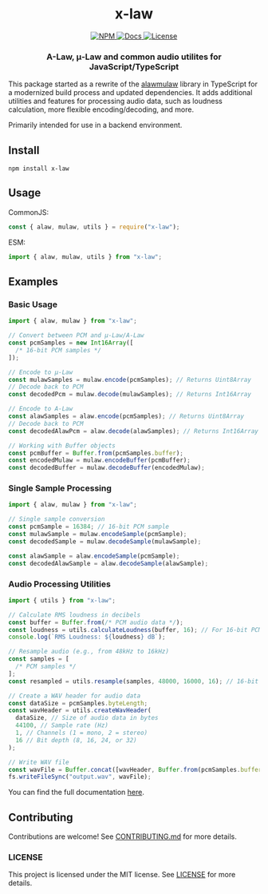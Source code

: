 <p align="center">
  <h1 align="center">x-law</h1>
  <p align="center">
    <a href="https://www.npmjs.com/package/x-law">
      <img src="https://img.shields.io/npm/v/x-law.svg" alt="NPM" />
    </a>
    <a href="https://nitodeco.github.io/xlaw/">
      <img src="https://img.shields.io/badge/docs-online-blue.svg" alt="Docs" />
    </a>
    <a href="https://github.com/nitodeco/xlaw/blob/main/LICENSE">
      <img src="https://img.shields.io/badge/license-MIT-green.svg" alt="License" />
    </a>
  </p>
  <h3 align="center">
    A-Law, μ-Law and common audio utilites for JavaScript/TypeScript
  </h3>
</p>

This package started as a rewrite of the [alawmulaw](https://github.com/rochars/alawmulaw) library in TypeScript for a modernized build process and updated dependencies. It adds additional utilities and features for processing audio data, such as loudness calculation, more flexible encoding/decoding, and more.

Primarily intended for use in a backend environment.

## Install

```
npm install x-law
```

## Usage

CommonJS:

```javascript
const { alaw, mulaw, utils } = require("x-law");
```

ESM:

```javascript
import { alaw, mulaw, utils } from "x-law";
```

## Examples

### Basic Usage

```typescript
import { alaw, mulaw } from "x-law";

// Convert between PCM and μ-Law/A-Law
const pcmSamples = new Int16Array([
  /* 16-bit PCM samples */
]);

// Encode to μ-Law
const mulawSamples = mulaw.encode(pcmSamples); // Returns Uint8Array
// Decode back to PCM
const decodedPcm = mulaw.decode(mulawSamples); // Returns Int16Array

// Encode to A-Law
const alawSamples = alaw.encode(pcmSamples); // Returns Uint8Array
// Decode back to PCM
const decodedAlawPcm = alaw.decode(alawSamples); // Returns Int16Array

// Working with Buffer objects
const pcmBuffer = Buffer.from(pcmSamples.buffer);
const encodedMulaw = mulaw.encodeBuffer(pcmBuffer);
const decodedBuffer = mulaw.decodeBuffer(encodedMulaw);
```

### Single Sample Processing

```typescript
import { alaw, mulaw } from "x-law";

// Single sample conversion
const pcmSample = 16384; // 16-bit PCM sample
const mulawSample = mulaw.encodeSample(pcmSample);
const decodedSample = mulaw.decodeSample(mulawSample);

const alawSample = alaw.encodeSample(pcmSample);
const decodedAlawSample = alaw.decodeSample(alawSample);
```

### Audio Processing Utilities

```typescript
import { utils } from "x-law";

// Calculate RMS loudness in decibels
const buffer = Buffer.from(/* PCM audio data */);
const loudness = utils.calculateLoudness(buffer, 16); // For 16-bit PCM
console.log(`RMS Loudness: ${loudness} dB`);

// Resample audio (e.g., from 48kHz to 16kHz)
const samples = [
  /* PCM samples */
];
const resampled = utils.resample(samples, 48000, 16000, 16); // 16-bit depth

// Create a WAV header for audio data
const dataSize = pcmSamples.byteLength;
const wavHeader = utils.createWavHeader(
  dataSize, // Size of audio data in bytes
  44100, // Sample rate (Hz)
  1, // Channels (1 = mono, 2 = stereo)
  16 // Bit depth (8, 16, 24, or 32)
);

// Write WAV file
const wavFile = Buffer.concat([wavHeader, Buffer.from(pcmSamples.buffer)]);
fs.writeFileSync("output.wav", wavFile);
```

You can find the full documentation [here](https://nitodeco.github.io/xlaw/).

## Contributing

Contributions are welcome! See [CONTRIBUTING.md](CONTRIBUTING.md) for more details.

### LICENSE

This project is licensed under the MIT license. See [LICENSE](LICENSE) for more details.

